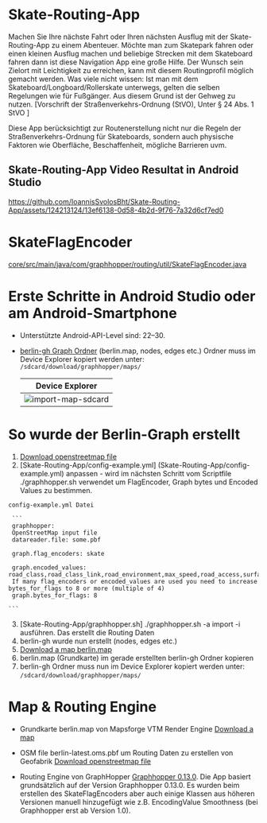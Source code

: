 # Skate-Routing-App
Machen Sie Ihre nächste Fahrt oder Ihren nächsten Ausflug mit der Skate-Routing-App zu einem Abenteuer. Möchte man zum Skatepark fahren oder einen kleinen Ausflug machen und beliebige Strecken mit dem Skateboard fahren dann ist diese Navigation App eine große Hilfe. Der Wunsch sein Zielort mit Leichtigkeit zu erreichen, kann mit diesem Routingprofil möglich gemacht werden. Was viele nicht wissen: Ist man mit dem Skateboard/Longboard/Rollerskate unterwegs, gelten die selben Regelungen wie für Fußgänger. Aus diesem Grund ist der Gehweg zu nutzen. [Vorschrift der Straßenverkehrs-Ordnung (StVO), Unter § 24 Abs. 1 StVO ]

Diese App berücksichtigt zur Routenerstellung nicht nur die Regeln der Straßenverkehrs-Ordnung für Skateboards, sondern auch physische Faktoren wie Oberfläche, Beschaffenheit, mögliche Barrieren uvm.



## Skate-Routing-App Video Resultat in Android Studio

https://github.com/IoannisSvolosBht/Skate-Routing-App/assets/124213124/13ef6138-0d58-4b2d-9f76-7a32d6cf7ed0

##

# SkateFlagEncoder 
[core/src/main/java/com/graphhopper/routing/util/SkateFlagEncoder.java](core/src/main/java/com/graphhopper/routing/util/SkateFlagEncoder.java)



# Erste Schritte in Android Studio oder am Android-Smartphone

* Unterstützte Android-API-Level sind: 22–30.


* [berlin-gh Graph Ordner](https://drive.google.com/drive/folders/1f0TnXo6IR2YehuK_q4PeIiljeIEktcyi?usp=drive_link) (berlin.map, nodes, edges etc.) Ordner muss im Device Explorer kopiert werden unter: ```/sdcard/download/graphhopper/maps/ ```
  
   Device Explorer            |
   :-------------------------:|
   ![import-map-sdcard](https://github.com/IoannisSvolosBht/Skate-Routing-App/assets/124213124/c2d8c3ff-6ee7-4a3e-89b5-88e9b1f23cd3) |


# So wurde der Berlin-Graph erstellt

  1. [Download openstreetmap file](https://download.geofabrik.de/europe/germany/berlin.html)
  2. [Skate-Routing-App/config-example.yml] (Skate-Routing-App/config-example.yml) anpassen - wird im nächsten Schritt vom Scriptfile ./graphhopper.sh verwendet um FlagEncoder, Graph bytes und Encoded Values zu bestimmen.

    config-example.yml Datei
  
     ```
     graphhopper:
     OpenStreetMap input file
     datareader.file: some.pbf

     graph.flag_encoders: skate

     graph.encoded_values: road_class,road_class_link,road_environment,max_speed,road_access,surface,smoothness
     If many flag_encoders or encoded_values are used you need to increase bytes_for_flags to 8 or more (multiple of 4)
     graph.bytes_for_flags: 8
     
    ```  

  3. [Skate-Routing-App/graphhopper.sh] ./graphhopper.sh -a import -i <openstreetmapfile> ausführen. Das erstellt die Routing Daten
  4. berlin-gh wurde nun erstellt (nodes, edges etc.)
  5. [Download a map berlin.map](http://download.mapsforge.org/maps/)
  6. berlin.map (Grundkarte) im gerade erstellten berlin-gh Ordner kopieren
  7. berlin-gh Ordner muss nun im Device Explorer kopiert werden unter: ```/sdcard/download/graphhopper/maps/ ```




# Map & Routing Engine
* Grundkarte berlin.map von Mapsforge VTM Render Engine [Download a map](http://download.mapsforge.org/maps/)
  
* OSM file berlin-latest.oms.pbf um Routing Daten zu erstellen von Geofabrik [Download openstreetmap file](https://download.geofabrik.de/europe/germany/berlin.html)

* Routing Engine von GraphHopper [Graphhopper 0.13.0](https://github.com/graphhopper/graphhopper/tree/0.13). Die App basiert grundsätzlich auf der Version Graphhopper 0.13.0. Es wurden beim erstellen des SkateFlagEncoders aber auch einige Klassen aus höheren Versionen manuell hinzugefügt wie z.B. EncodingValue Smoothness (bei Graphhopper erst ab Version 1.0).




    
